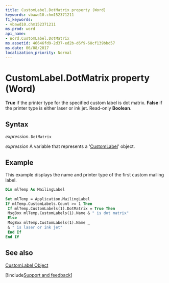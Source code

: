 ```yaml
---
title: CustomLabel.DotMatrix property (Word)
keywords: vbawd10.chm152371211
f1_keywords:
- vbawd10.chm152371211
ms.prod: word
api_name:
- Word.CustomLabel.DotMatrix
ms.assetid: 46646fd9-2d37-ed2b-d6f9-68cf139bbd57
ms.date: 06/08/2017
localization_priority: Normal
---
```



# CustomLabel.DotMatrix property (Word)

 **True** if the printer type for the specified custom label is dot matrix. **False** if the printer type is either laser or ink jet. Read-only **Boolean**.


## Syntax

_expression_. `DotMatrix`

_expression_ A variable that represents a '[CustomLabel](Word.CustomLabel.md)' object.


## Example

This example displays the name and printer type of the first custom mailing label.


```vb
Dim mlTemp As MailingLabel 
 
Set mlTemp = Application.MailingLabel 
If mlTemp.CustomLabels.Count >= 1 Then 
 If mlTemp.CustomLabels(1).DotMatrix = True Then 
 MsgBox mlTemp.CustomLabels(1).Name & " is dot matrix" 
 Else 
 MsgBox mlTemp.CustomLabels(1).Name _ 
 & " is laser or ink jet" 
 End If 
End If
```


## See also


[CustomLabel Object](Word.CustomLabel.md)

[!include[Support and feedback](~/includes/feedback-boilerplate.md)]